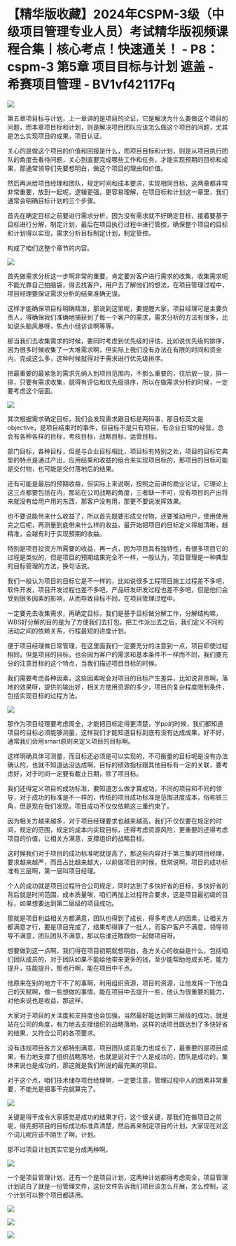 # 【精华版收藏】2024年CSPM-3级（中级项目管理专业人员）考试精华版视频课程合集丨核心考点！快速通关！ - P8：cspm-3 第5章 项目目标与计划 遮盖 - 希赛项目管理 - BV1vf42117Fq

![](img/71253f2e1f348a6abec67fede6ffe50f_0.png)

第五章项目标与计划，上一章讲的是项目的论证，它是解决为什么要做这个项目的问题，而本章项目标和计划，则是解决项目团队应该怎么做这个项目的问题，尤其是怎么实现项目的成果，项目认证。

关心的是做这个项目的价值和回报是什么，而项目目标和计划，则是从项目执行团队的角度去看待问题，关心到底要完成哪些工作和任务，才能实现预期的目标和成果，那通常领导们先要想明白，做这个项目的理由和价值。

然后再派给项目经理和团队，规定时间和成本要求，实现相同目标，这两章都非常非常重要，放到一起呢，逻辑更强，更容易理解，在项目标和计划这一章里，我们通常会明确目标计划的三个步骤。

首先在确定目标之前要进行需求分析，因为没有需求就不好确定目标，接着要基于目标进行分解，制定计划，最后在项目执行过程中进行管控，确保整个项目的目标和计划得以实现，需求分析目标制定计划，制定管控。

构成了咱们这整个章节的内容。

![](img/71253f2e1f348a6abec67fede6ffe50f_2.png)

首先做需求分析这一步啊非常的重要，肯定要对客户进行需求的收集，收集需求呢不能光靠自己拍脑袋，得去找客户，用户去了解他们的想法，在项目管理过程中，项目经理要保证需求分析的结果准确无误。

这样才能确保项目标明确精准，那说到这里呢，要提醒大家，项目经理可是主要负责人，得确保我们准确地捕获到了每一个客户的需求，需求分析的方法有很多，比如说头脑风暴呀，焦点小组访谈啊等等。

那当我们去收集需求的时候，要同时考虑到优先级的评估，比如说优先级的排序，因为很多时候收集了一大堆需求啊，但实际上我们没有办法在有限的时间和资金内，完成这么多，这种时候就得对于需求进行优先级排序。

把最重要的最紧急的需求先纳入到项目范围内，不那么重要的，往后放一放，排一排，只要有需求收集，就得有评估和优先级排序，所以在做需求分析的时候，一定要考虑这个层面。



![](img/71253f2e1f348a6abec67fede6ffe50f_4.png)

其次根据需求确定目标，我们会发现需求跟目标是两码事，那目标英文是objective，是项目结束时的事件，但目标不是只有项目，有企业日常的经营，总会有各种各样的目标，考核目标，战略目标，运营目标。

部门目标，各种目标，但是与企业目标相比，项目标有特别之处，项目的目标它典型的特点是通过产出，应用结果和收益的组合来实现项目标的，那项目的目标可能是交付物，也可能是交付落地后的结果。

还有可能是最后的预期收益，但实际上来说啊，按照之前讲的商业论证，它理论上这三点都要包括在内，那站在公司战略的角度，三者缺一不可，没有项目的产出将来就没有给用户用的东西，那客户没有用，那更不要说发挥效果。

也不要说能带来什么收益了，所以首先既要形成交付物，还要推动用户，使用使用完之后呢，再测量到底带来什么样的收益，最开始把项目的目标定义得越清晰，越精准，会越有利于实现预期的收益。

特别是项目投资方所需要的收益，再一点，因为项目具有独特性，有很多项目它的过程是类似的，但是项目的预期结果完全不一样，一般认为，项目管理是一种典型的目标管理的方法，换句话说。

我们一般认为项目的目标它是不一样的，比如说很多工程项目施工过程差不多吧，软件开发，项目开发过程也差不多吧，产品研发研发过程也差不多吧，但是他们会受到很多因素的影响，从而导致目标不同，在项目管理过程中。

一定要先去收集需求，再确定目标，我们是基于目标做分解工作，分解结构嘛，WBS好分解的目的是为了方便我们去打包，把工作派出去之后，我们定义不同的活动之间的依赖关系，行程最短的进度计划。

便于项目经理做日常管理，在这里面我们一定要充分的注意到一点，项目即使过程相同，但是项目的目标，也会因为客户的需求和基本条件不一样而不同，我们要充分的注意目标的这个特点，当我们描述项目目标的时候。

我们需要考虑各种因素，这些因素呢会对项目的目标产生差异，比如说背景啊，落地的效果呀，提供的输出好，相关方使用资源的多少，项目的复杂程度限制条件，包括实现目标的过程方法。



![](img/71253f2e1f348a6abec67fede6ffe50f_6.png)

那作为项目经理要考虑周全，才能把目标定得更清楚，学pp的时候，我们都知道项目的目标必须能够测量，这样我们才能知道目标到底有没有达成成果，好不好，通常我们会用smart原则来定义项目的目标啊。

这样明确具体可测量，而目标还必须是可以实现的，不可衡量的目标呢是没有办法确认的，也就不知道达没达成啊，目标的绩效指标跟其他目标有一定的关联，要考虑好，对于时间一定要有截止日期，除了项目标。

我们还得定义项目的成功标准，要知道怎么做才算成功，不同的项目和不同的领导，对于成功的标准是不一样的，传统的项目成功标准是范围进度成本，俗称铁三角，但是现在我们发现，项目成功不仅仅依赖这三重约束了。

因为相关方越来越多，对于项目经理要求也越来越高，我们不仅仅要在规定的时间，规定的范围，规定的成本内实现目标，还得考虑资源风险，更重要的还得考虑项目的价值，让相关方满意，支撑组织的战略目标。

这时候我们对于项目的成功标准呢就提高了，那这些内容对于第三集的项目经理，要求越来越严，而且占比越来越大，以前做项目的时候，我常说啊，项目的成功标准有三层啊，第一层叫项目经理。

个人的成功就是项目过程符合公司规定，同时达到了多快好省的目标，多快好省的背后就是时间范围，成本质量唉，咱们再加上过程符合要求，这是项目最初级的目标，如果想要达到第二层级的项目成功。

那就是项目利益相关方都满意，团队也得到了成长，得多考虑人的因素，让相关方都满意才行，要是项目完成了，结果却得罪了一批人，而客户客户不满意，领导领导不满意，团队团队不满意，那以后谁还敢跟你一起做项目呀。

想要做到这一点啊，我们得在项目初期就想明白，各方关心的收益是什么，包括咱们团队成员的，对于团队如果不能给他带来更多的钱，至少能帮助他成长吧，能力提升，技能提升，那也行啊，能在项目中干点。

他原来在别的地方干不了的事啊，利用组织资源，项目的资源，让他发挥一下他自己的天赋啊，做一些想做的事情，能在项目中去提升一些，他认为很重要的能力，对他来说也是收益，那这样。

大家对于项目的关注度和支持度也会加强，当然最好能达到第三层级的成功，就是站在公司的角度，有力地去支撑组织的战略落地，这样的话项目既达到了多快好省的结果，又符合公司的各项要求。

没有违规项目各方又都特别满意，项目团队成员能力也成长了，最重要的是项目成果，有力地支撑了组织战略落地，也就是说对于个人是成功的，团队是成功的，集体来说也是成功的，那这就是我们所说的最完美的项目。

对于这个点，咱们技术储存项目经理啊，一定要注意，管理过程中人的因素非常重要，不能光是把事干完就算完了。



![](img/71253f2e1f348a6abec67fede6ffe50f_8.png)

关键是得干成令大家感觉是成功的结果才行，这个很关键，那我们在做项目之前呢，得先把项目的目标成功标准弄清楚，然后再来制定项目的计划，大家现在对这个词儿呢应该不陌生了啊，计划。

那不过项目计划其实它是分成两种啊。

![](img/71253f2e1f348a6abec67fede6ffe50f_10.png)

一个是项目管理计划，还有一个是项目计划，这两种计划都得考虑周全，项目管理计划说白了就是一份管理文件，这份文件告诉我们项目该怎么开展，怎么控制，这个计划可以整个项目都适用。



![](img/71253f2e1f348a6abec67fede6ffe50f_12.png)

![](img/71253f2e1f348a6abec67fede6ffe50f_13.png)

![](img/71253f2e1f348a6abec67fede6ffe50f_14.png)